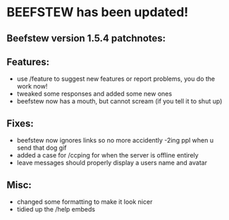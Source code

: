 # BEEFSTEW has been updated!

## Beefstew version 1.5.4 patchnotes:

## Features:
- use /feature to suggest new features or report problems, you do the work now!
- tweaked some responses and added some new ones
- beefstew now has a mouth, but cannot scream (if you tell it to shut up)

## Fixes:
- beefstew now ignores links so no more accidently -2ing ppl when u send that dog gif
- added a case for /ccping for when the server is offline entirely
- leave messages should properly display a users name and avatar

## Misc:
- changed some formatting to make it look nicer
- tidied up the /help embeds

